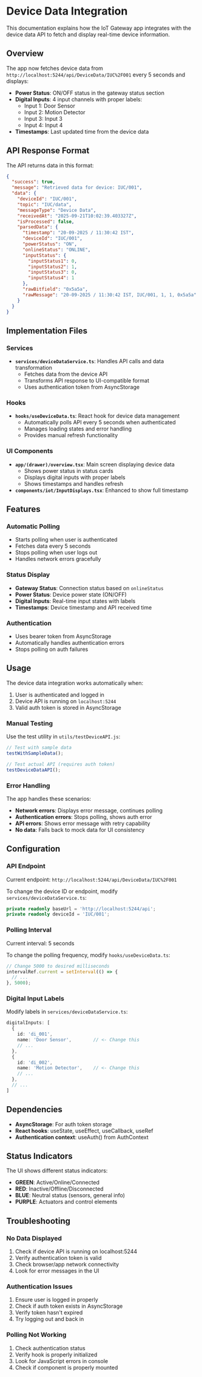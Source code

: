 # Device Data Integration

This documentation explains how the IoT Gateway app integrates with the device data API to fetch and display real-time device information.

## Overview

The app now fetches device data from `http://localhost:5244/api/DeviceData/IUC%2F001` every 5 seconds and displays:

- **Power Status**: ON/OFF status in the gateway status section
- **Digital Inputs**: 4 input channels with proper labels:
  - Input 1: Door Sensor
  - Input 2: Motion Detector  
  - Input 3: Input 3
  - Input 4: Input 4
- **Timestamps**: Last updated time from the device data

## API Response Format

The API returns data in this format:

```json
{
  "success": true,
  "message": "Retrieved data for device: IUC/001",
  "data": {
    "deviceId": "IUC/001",
    "topic": "IUC/data",
    "messageType": "Device Data",
    "receivedAt": "2025-09-21T10:02:39.403327Z",
    "isProcessed": false,
    "parsedData": {
      "timestamp": "20-09-2025 / 11:30:42 IST",
      "deviceId": "IUC/001",
      "powerStatus": "ON",
      "onlineStatus": "ONLINE",
      "inputStatus": {
        "inputStatus1": 0,
        "inputStatus2": 1,
        "inputStatus3": 0,
        "inputStatus4": 1
      },
      "rawBitfield": "0x5a5a",
      "rawMessage": "20-09-2025 / 11:30:42 IST, IUC/001, 1, 1, 0x5a5a"
    }
  }
}
```

## Implementation Files

### Services
- **`services/deviceDataService.ts`**: Handles API calls and data transformation
  - Fetches data from the device API
  - Transforms API response to UI-compatible format
  - Uses authentication token from AsyncStorage

### Hooks
- **`hooks/useDeviceData.ts`**: React hook for device data management
  - Automatically polls API every 5 seconds when authenticated
  - Manages loading states and error handling
  - Provides manual refresh functionality

### UI Components
- **`app/(drawer)/overview.tsx`**: Main screen displaying device data
  - Shows power status in status cards
  - Displays digital inputs with proper labels
  - Shows timestamps and handles refresh
- **`components/iot/InputDisplays.tsx`**: Enhanced to show full timestamp

## Features

### Automatic Polling
- Starts polling when user is authenticated
- Fetches data every 5 seconds
- Stops polling when user logs out
- Handles network errors gracefully

### Status Display
- **Gateway Status**: Connection status based on `onlineStatus`
- **Power Status**: Device power state (ON/OFF)
- **Digital Inputs**: Real-time input states with labels
- **Timestamps**: Device timestamp and API received time

### Authentication
- Uses bearer token from AsyncStorage
- Automatically handles authentication errors
- Stops polling on auth failures

## Usage

The device data integration works automatically when:

1. User is authenticated and logged in
2. Device API is running on `localhost:5244`
3. Valid auth token is stored in AsyncStorage

### Manual Testing

Use the test utility in `utils/testDeviceAPI.js`:

```javascript
// Test with sample data
testWithSampleData();

// Test actual API (requires auth token)
testDeviceDataAPI();
```

### Error Handling

The app handles these scenarios:
- **Network errors**: Displays error message, continues polling
- **Authentication errors**: Stops polling, shows auth error
- **API errors**: Shows error message with retry capability
- **No data**: Falls back to mock data for UI consistency

## Configuration

### API Endpoint
Current endpoint: `http://localhost:5244/api/DeviceData/IUC%2F001`

To change the device ID or endpoint, modify `services/deviceDataService.ts`:

```typescript
private readonly baseUrl = 'http://localhost:5244/api';
private readonly deviceId = 'IUC/001';
```

### Polling Interval
Current interval: 5 seconds

To change the polling frequency, modify `hooks/useDeviceData.ts`:

```typescript
// Change 5000 to desired milliseconds
intervalRef.current = setInterval(() => {
  // ...
}, 5000);
```

### Digital Input Labels
Modify labels in `services/deviceDataService.ts`:

```typescript
digitalInputs: [
  {
    id: 'di_001',
    name: 'Door Sensor',        // <- Change this
    // ...
  },
  {
    id: 'di_002', 
    name: 'Motion Detector',    // <- Change this
    // ...
  },
  // ...
]
```

## Dependencies

- **AsyncStorage**: For auth token storage
- **React hooks**: useState, useEffect, useCallback, useRef
- **Authentication context**: useAuth() from AuthContext

## Status Indicators

The UI shows different status indicators:

- **GREEN**: Active/Online/Connected
- **RED**: Inactive/Offline/Disconnected  
- **BLUE**: Neutral status (sensors, general info)
- **PURPLE**: Actuators and control elements

## Troubleshooting

### No Data Displayed
1. Check if device API is running on localhost:5244
2. Verify authentication token is valid
3. Check browser/app network connectivity
4. Look for error messages in the UI

### Authentication Issues
1. Ensure user is logged in properly
2. Check if auth token exists in AsyncStorage
3. Verify token hasn't expired
4. Try logging out and back in

### Polling Not Working
1. Check authentication status
2. Verify hook is properly initialized
3. Look for JavaScript errors in console
4. Check if component is properly mounted